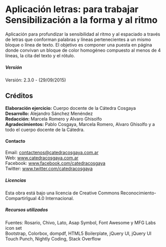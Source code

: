 # Aplicación letras: para trabajar Sensibilización a la forma y al ritmo
Aplicación para profundizar la sensibilidad al ritmo y al espaciado a través de letras que conforman palabras y líneas pertenecientes a un mismo bloque o línea de texto.
El objetivo es componer una puesta en página donde convivan un bloque de color homogéneo compuesto al menos de 4 líneas, la cita del texto y el rótulo.

##### Versión
Versión: 2.3.0 - (29/09/2015)

## Créditos
**Elaboración ejercicio:** Cuerpo docente de la Cátedra Cosgaya  
**Desarrollo:** Alejandro Sánchez Menéndez  
**Redacción:** Marcela Romero y Alvaro Ghisolfo  
**Agradecimientos:** Pablo Cosgaya, Marcela Romero, Alvaro Ghisolfo y a todo el cuerpo docente de la Cátedra.  

#### Contacto
Email: contactenos@catedracosgaya.com.ar  
Web: www.catedracosgaya.com.ar  
Facebook: www.facebook.com/catedracosgaya  
Twitter: www.twitter.com/catedracosgaya  

##### Licencias
Esta obra está bajo una licencia de Creative Commons Reconocimiento-CompartirIgual 4.0 Internacional.

##### Recursos utilizados
Fuentes: Rosario, Chivo, Lato, Asap Symbol, Font Awesome y MFG Labs icon set  
Bootstrap, Colorbox, dompdf, HTML5 Boilerplate, jQuery UI, jQuery UI Touch Punch, Nightly Coding, Stack Overflow

